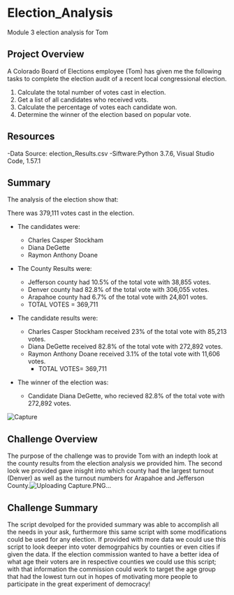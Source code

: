 # Election_Analysis
Module 3 election analysis for Tom 

## Project Overview
A Colorado Board of Elections employee (Tom) has given me the following tasks to complete the election audit of a recent local congressional election.

1. Calculate the total number of votes cast in election.
2. Get a list of all candidates who received vots.
3. Calculate the percentage of votes each candidate won.
4. Determine the winner of the election based on popular vote.

## Resources
-Data Source: election_Results.csv
-Siftware:Python 3.7.6, Visual Studio Code, 1.57.1

## Summary
The analysis of the election show that:

There was 379,111 votes cast in the election.

* The candidates were:
  * Charles Casper Stockham
  * Diana DeGette
  * Raymon Anthony Doane

* The County Results were:
  * Jefferson county had 10.5% of the total vote with 38,855 votes.
  * Denver county had 82.8% of the total vote with 306,055 votes.
  * Arapahoe county had 6.7% of the total vote with 24,801 votes.
   * TOTAL VOTES = 369,711


* The candidate results were:

  * Charles Casper Stockham received 23% of the total vote with 85,213 votes.
  * Diana DeGette received 82.8% of the total vote with 272,892 votes.
  * Raymon Anthony Doane received 3.1% of the total vote with 11,606 votes.
    * TOTAL VOTES= 369,711

* The winner of the election was:

  * Candidate Diana DeGette, who recieved 82.8% of the total vote with 272,892 votes.

![Capture](https://user-images.githubusercontent.com/79228491/124970021-093a7000-dfed-11eb-81ce-3032c9e0cffd.PNG)

## Challenge Overview
The purpose of the challenge was to provide Tom with an indepth look at the county results from the election analysis we provided him. The second look we provided gave inisght into which county had the largest turnout (Denver) as well as the turnout numbers for Arapahoe and Jefferson County.![Uploading Capture.PNG…]()


## Challenge Summary
The script devolped for the provided summary was able to accomplish all the needs in your ask, furthermore this same script with some modifications could be used for any election. If provided with more data we could use this script to look deeper into voter demogrpahics by counties or even cities if given the data. If the election commission wanted to have a better idea of what age their voters are in respective counties we could use this script; with that information the commission could work to target the age group that had the lowest turn out in hopes of motivating more people to participate in the great experiment of democracy!
